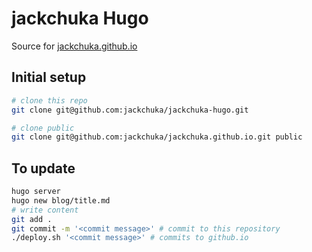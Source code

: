 # jackchuka Hugo

Source for [jackchuka.github.io](https://github.com/jackchuka/jackchuka.github.io)

## Initial setup
```bash
# clone this repo
git clone git@github.com:jackchuka/jackchuka-hugo.git

# clone public
git clone git@github.com:jackchuka/jackchuka.github.io.git public
```

## To update
```bash
hugo server
hugo new blog/title.md
# write content
git add .
git commit -m '<commit message>' # commit to this repository
./deploy.sh '<commit message>' # commits to github.io
```
